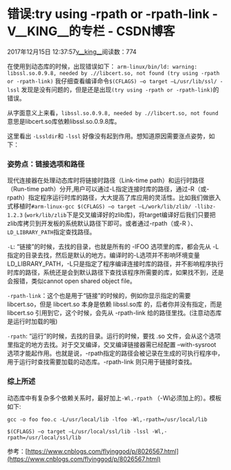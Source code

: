 # 错误:try using -rpath or -rpath-link - V__KING__的专栏 - CSDN博客





2017年12月15日 12:37:57[v__king__](https://me.csdn.net/V__KING__)阅读数：774








在使用到动态库的时候，出现错误如下：
`arm-linux/bin/ld: warning: libssl.so.0.9.8, needed by .//libcert.so, not found (try using -rpath or -rpath-link)`
我仔细查看编译命令`$(CFLAGS) –o target –L/usr/lib/ssl/ -lssl` 发现是没有问题的，但是还是出现`(try using -rpath or -rpath-link)`的错误。

从字面意义上来看，`libssl.so.0.9.8, needed by .//libcert.so, not found` 意思是libcert.so库依赖libssl.so.0.9.8库。

这里看出 `-Lssldir`和 `-lssl` 好像没有起到作用。想知道原因需要涨点姿势，如下：

### 姿势点：链接选项和路径

现代连接器在处理动态库时将链接时路径（Link-time path）和运行时路径（Run-time path）分开,用户可以通过-L指定连接时库的路径，通过-R（或-rpath）指定程序运行时库的路径，大大提高了库应用的灵活性。比如我们做嵌入式移植时`#arm-linux-gcc $(CFLAGS) –o target –L/work/lib/zlib/ -llibz-1.2.3` (`work/lib/zlib`下是交叉编译好的zlib库)，将target编译好后我们只要把zlib库拷贝到开发板的系统默认路径下即可。或者通过-rpath（或-R ）、`LD_LIBRARY_PATH`指定查找路径。

`-L`: “链接”的时候，去找的目录，也就是所有的 -lFOO 选项里的库，都会先从 -L 指定的目录去找，然后是默认的地方。编译时的-L选项并不影响环境变量LD_LIBRARY_PATH，-L只是指定了程序编译连接时库的路径，并不影响程序执行时库的路径，系统还是会到默认路径下查找该程序所需要的库，如果找不到，还是会报错，类似cannot open shared object file。

`-rpath-link`：这个也是用于“链接”的时候的，例如你显示指定的需要 libcert.so，但是 libcert.so 本身是依赖 libssl.so库 的，后者你并没有指定，而是 libcert.so 引用到它，这个时候，会先从 -rpath-link 给的路径里找。(注意动态库是运行时加载的哦)

`-rpath`: “运行”的时候，去找的目录。运行的时候，要找 .so 文件，会从这个选项里指定的地方去找。对于交叉编译，交叉编译链接器需已经配置 –with-sysroot 选项才能起作用。也就是说，-rpath指定的路径会被记录在生成的可执行程序中，用于运行时查找需要加载的动态库。-rpath-link 则只用于链接时查找。

### 综上所述

动态库中有复杂多个依赖关系时，最好加上`-Wl,-rpath` （-Wl必须加上的）。模板如下:

```
gcc -o foo foo.c -L/usr/local/lib -lfoo -Wl,-rpath=/usr/local/lib

$(CFLAGS) –o target –L/usr/local/ssl/lib -lssl -Wl,-rpath=/usr/local/ssl/lib
```

参考：[https://www.cnblogs.com/flyinggod/p/8026567.html](https://www.cnblogs.com/flyinggod/p/8026567.html)



